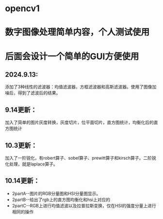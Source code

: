# opencv1
# 数字图像处理简单内容，个人测试使用
# 后面会设计一个简单的GUI方便使用
## 2024.9.13:
添加了3种线性的滤波器：均值滤波器，方框滤波器和高斯滤波器。使用了图像加噪后，得到了滤波后的结果。
## 9.14更新：
加入了简单的图片灰度转换，灰度切片，位平面切片，直方图统计，均衡化后的直方图统计
## 10.3更新：
加入了一阶锐化，有robert算子、sobel算子、prewitt算子和kirsch算子。二阶锐化处理，就是laplace算子。
## 10.14更新：
 - 2partA--图片的RGB分量图和HSI分量图显示。
 - 2partB--给出了rgb上的直方图均衡化和hsi上对应的
 - 2partC--RGB上进行均值滤波以及拉普拉斯变换，仅在HSI的强度分量上进行相同的操作
